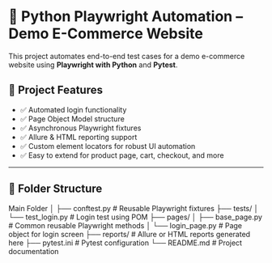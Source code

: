# 🛒 Python Playwright Automation – Demo E-Commerce Website

This project automates end-to-end test cases for a demo e-commerce website using **Playwright with Python** and **Pytest**.

## 🚀 Project Features

- ✅ Automated login functionality
- ✅ Page Object Model structure
- ✅ Asynchronous Playwright fixtures
- ✅ Allure & HTML reporting support
- ✅ Custom element locators for robust UI automation
- ✅ Easy to extend for product page, cart, checkout, and more

---

## 📁 Folder Structure

Main Folder
│
├── conftest.py # Reusable Playwright fixtures
├── tests/
│ └── test_login.py # Login test using POM
├── pages/
│ ├── base_page.py # Common reusable Playwright methods
│ └── login_page.py # Page object for login screen
├── reports/ # Allure or HTML reports generated here
├── pytest.ini # Pytest configuration
└── README.md # Project documentation
